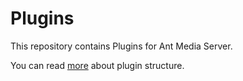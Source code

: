 # Plugins
This repository contains Plugins for Ant Media Server.

You can read [more](https://antmedia.io/plugins-will-make-ant-media-server-more-powerful/) about plugin structure.
